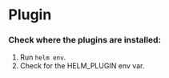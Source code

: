 # Plugin

### Check where the plugins are installed:

1. Run `helm env`.
2. Check for the HELM_PLUGIN env var.
